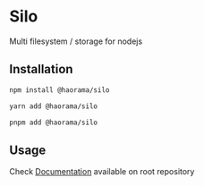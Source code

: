 # Silo
Multi filesystem / storage for nodejs

## Installation

```bash
npm install @haorama/silo

yarn add @haorama/silo

pnpm add @haorama/silo
```

## Usage

Check [Documentation](https://github.com/mlazuardy/silo) available on root repository
